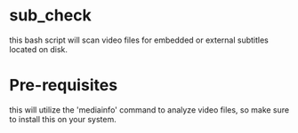 # sub_check
this bash script will scan video files for embedded or external subtitles located on disk.

# Pre-requisites
this will utilize the 'mediainfo' command to analyze video files, so make sure to install this on your system.

